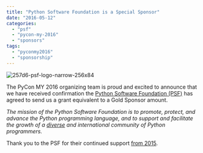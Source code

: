 ```yaml
---
title: "Python Software Foundation is a Special Sponsor"
date: "2016-05-12"
categories:
  - "psf"
  - "pycon-my-2016"
  - "sponsors"
tags:
  - "pyconmy2016"
  - "sponsorship"
---
```


![257d6-psf-logo-narrow-256x84](/archived-images/257d6-psf-logo-narrow-256x84.png)

The PyCon MY 2016 organizing team is proud and excited to announce that we have received confirmation the [Python Software Foundation (PSF)](https://www.python.org/psf-landing/) has agreed to send us a grant equivalent to a Gold Sponsor amount.

_The mission of the Python Software Foundation is to promote, protect, and advance the Python programming language, and to support and facilitate the growth of a [diverse](https://www.python.org/psf/diversity/) and international community of Python programmers._

Thank you to the PSF for their continued support [from 2015](http://pycon.my/2015/06/10/announcing-our-special-sponsor-for-pycon-my-2015-python-software-foundation-psf/).
